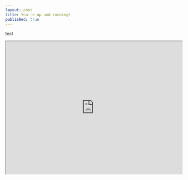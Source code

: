 ```yaml
---
layout: post
title: You're up and running!
published: true
---
```





test 

<iframe width="560" height="420" src="http://www.youtube.com/embed/oHg5SJYRHA0?color=white&theme=light"></iframe>

